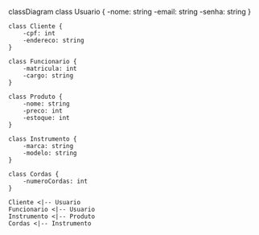 classDiagram
    class Usuario {
        -nome: string
        -email: string
        -senha: string
    }

    class Cliente {
        -cpf: int
        -endereco: string
    }

    class Funcionario {
        -matricula: int
        -cargo: string
    }

    class Produto {
        -nome: string
        -preco: int
        -estoque: int
    }

    class Instrumento {
        -marca: string
        -modelo: string
    }

    class Cordas {
        -numeroCordas: int
    }

    Cliente <|-- Usuario
    Funcionario <|-- Usuario
    Instrumento <|-- Produto
    Cordas <|-- Instrumento

